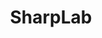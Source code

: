 ---
title: SharpLab
logo: sharplab.svg
projectUrl: https://github.com/ashmind/SharpLab
linkText: "github.com/Sharplab"
description: "SharpLab is a .NET code playground that shows intermediate steps and results of code compilation."
context: "Sharplab is an interactive, online C#, VB, and F# compiler that is heavily used by both the Roslyn team and the wider .NET community."
fund: "FOSS Fund #9"
awarded: true
---